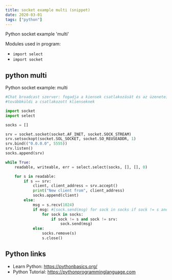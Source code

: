 ```yaml
---
title: socket example multi (snippet)
date: 2020-03-01
tags: ["python"]
---
```

Python socket example 'multi'


Modules used in program: 
* `import select`
* `import socket`

## python multi

Python socket example: multi

```python
#Chat broadcast szerver: fogadja a kiensek csatlakozását és az üzeneteiket
#továbbküldi a csatlakozott klienseknek

import socket
import select

socks = []

srv = socket.socket(socket.AF_INET, socket.SOCK_STREAM)
srv.setsockopt(socket.SOL_SOCKET, socket.SO_REUSEADDR, 1)
srv.bind(("0.0.0.0", 5555))
srv.listen()
socks.append(srv)

while True:
    readable, writeable, err = select.select(socks, [], [], 0)

    for s in readable:
        if s == srv:
            client, client_address = srv.accept()
            print("New client from", client_address)
            socks.append(client)
        else:
            msg = s.recv(1024)
            if msg: #[sock.send(msg) for sock in socks if sock != s and sock != srv]
                for sock in socks:
                    if sock != s and sock != srv:
                        sock.send(msg)
            else:
                socks.remove(s)
                s.close()

```

## Python links

- Learn Python: https://pythonbasics.org/
- Python Tutorial: https://pythonprogramminglanguage.com
